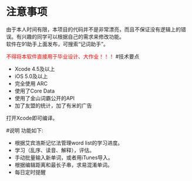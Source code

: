 # 注意事项
由于本人时间有限，本项目的代码并不是非常漂亮，而且不保证没有逻辑上的错误。有兴趣的同学可以根据自己的需求来修改功能。   
软件在91助手上面发布，可搜索“记词助手”。   

<font color=red>不得将本软件直接用于毕业设计、大作业！！！</font>
#技术要点
* Xcode 4.5及以上
* iOS 5.0及以上
* 完全使用 ARC
* 使用了Core Data
* 使用了金山词霸公开的API
* 加了友盟的统计，加了有米的广告

打开Xcode即可编译。

#说明
功能如下:

* 根据艾宾浩斯记忆法管理word list的学习进度。
* 学习（乱序、读音、解释），评估。
* 手动批量输入新单词，或者用iTunes导入。
* 根据编辑距离和最长子串，求易混淆单词。
* 每日定时提醒

